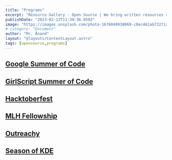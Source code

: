 ```yaml
---
title: "Programs"
excerpt: "Resource Gallery - Open Source | We bring written resources realated to open source technoloy."
publishDate: "2023-02-12T11:39:36.050Z"
image: "https://images.unsplash.com/photo-1676049938069-c8ec461ab732?ixlib=rb-4.0.3&ixid=MnwxMjA3fDB8MHxwaG90by1wYWdlfHx8fGVufDB8fHx8&auto=format&fit=crop&w=2070&q=80"
# category: "Document"
author: "Mr. Ånand"
layout: "@layouts/ContentLayout.astro"
tags: [opensource,programs]
---
```


## [Google Summer of Code](https://summerofcode.withgoogle.com/)

## [GirlScript Summer of Code](https://gssoc.girlscript.tech/)

## [Hacktoberfest](https://hacktoberfest.com/)

## [MLH Fellowship](https://fellowship.mlh.io/)

## [Outreachy](https://www.outreachy.org/)

## [Season of KDE](https://season.kde.org/)
